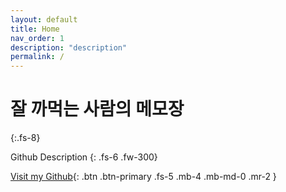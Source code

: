 ```yaml
---
layout: default
title: Home
nav_order: 1
description: "description"
permalink: /
---
```


# 잘 까먹는 사람의 메모장
{:.fs-8}

Github Description
{: .fs-6 .fw-300}


[Visit my Github](https://github.com/cony56){: .btn .btn-primary .fs-5 .mb-4 .mb-md-0 .mr-2 }
